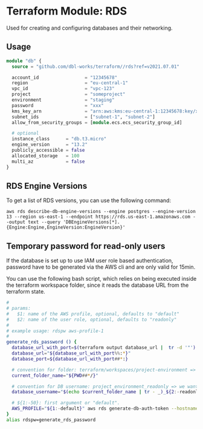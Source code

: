 # Terraform Module: RDS

Used for creating and configuring databases and their networking.


## Usage

```terraform
module "db" {
  source = "github.com/dbl-works/terraform//rds?ref=v2021.07.01"

  account_id                 = "12345678"
  region                     = "eu-central-1"
  vpc_id                     = "vpc-123"
  project                    = "someproject"
  environment                = "staging"
  password                   = "xxx"
  kms_key_arn                = "arn:aws:kms:eu-central-1:12345678:key/xxx-xxx"
  subnet_ids                 = ["subnet-1", "subnet-2"]
  allow_from_security_groups = [module.ecs.ecs_security_group_id]

  # optional
  instance_class      = "db.t3.micro"
  engine_version      = "13.2"
  publicly_accessible = false
  allocated_storage   = 100
  multi_az            = false
}
```


## RDS Engine Versions

To get a list of RDS versions, you can use the following command:

```shell
aws rds describe-db-engine-versions --engine postgres --engine-version 13 --region us-east-1 --endpoint https://rds.us-east-1.amazonaws.com --output text --query 'DBEngineVersions[*].{Engine:Engine,EngineVersion:EngineVersion}'
```


## Temporary password for read-only users
If the database is set up to use IAM user role based authentication, password have to be generated via the AWS cli and are only valid for 15min.

You can use the following bash script, which relies on being executed inside the terraform workspace folder, since it reads the database URL from the terraform state.

```bash
#
# params:
#   $1: name of the AWS profile, optional, defaults to "default"
#   $2: name of the user role, optional, defaults to "readonly"
#
# example usage: rdspw aws-profile-1
#
generate_rds_password () {
  database_url_with_port=$(terraform output database_url |  tr -d '"')
  database_url="${database_url_with_port%%:*}"
  database_port=${database_url_with_port##*:}

  # convention for folder: terraform/workspaces/project-environment => get the "project-environment" part
  current_folder_name="${PWD##*/}"

  # convention for DB username: project_environment_readonly => we want to assemble this from the folder name
  database_username="$(echo $current_folder_name | tr - _)_${2:-readonly}"

  # ${1:-50}: first argument or "default".
  AWS_PROFILE="${1:-default}" aws rds generate-db-auth-token --hostname "$database_url" --port "$database_port" --region eu-central-1 --username "$database_username"
}
alias rdspw=generate_rds_password
```
